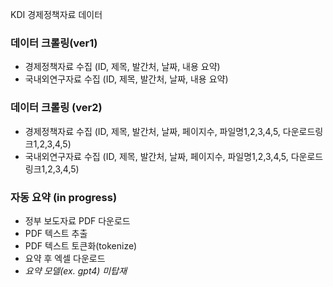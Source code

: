 KDI 경제정책자료 데이터

### 데이터 크롤링(ver1)
- 경제정책자료 수집 (ID, 제목, 발간처, 날짜, 내용 요약)
- 국내외연구자료 수집 (ID, 제목, 발간처, 날짜, 내용 요약)

### 데이터 크롤링 (ver2)
- 경제정책자료 수집 (ID, 제목, 발간처, 날짜, 페이지수, 파일명1,2,3,4,5, 다운로드링크1,2,3,4,5)
- 국내외연구자료 수집 (ID, 제목, 발간처, 날짜, 페이지수, 파일명1,2,3,4,5, 다운로드링크1,2,3,4,5)

### 자동 요약 (in progress)
- 정부 보도자료 PDF 다운로드
- PDF 텍스트 추출
- PDF 텍스트 토큰화(tokenize)
- 요약 후 엑셀 다운로드
- *요약 모델(ex. gpt4) 미탑재*
